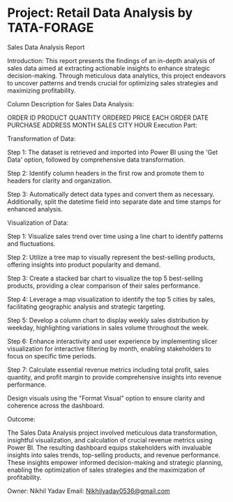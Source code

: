 # Project: Retail Data Analysis by TATA-FORAGE


Sales Data Analysis Report

Introduction:
This report presents the findings of an in-depth analysis of sales data aimed at extracting actionable insights to enhance strategic decision-making. Through meticulous data analytics, this project endeavors to uncover patterns and trends crucial for optimizing sales strategies and maximizing profitability.

Column Description for Sales Data Analysis:

ORDER ID
PRODUCT
QUANTITY ORDERED
PRICE EACH
ORDER DATE
PURCHASE ADDRESS
MONTH
SALES
CITY
HOUR
Execution Part:

Transformation of Data:

Step 1:
The dataset is retrieved and imported into Power BI using the 'Get Data' option, followed by comprehensive data transformation.

Step 2:
Identify column headers in the first row and promote them to headers for clarity and organization.

Step 3:
Automatically detect data types and convert them as necessary. Additionally, split the datetime field into separate date and time stamps for enhanced analysis.

Visualization of Data:

Step 1:
Visualize sales trend over time using a line chart to identify patterns and fluctuations.

Step 2:
Utilize a tree map to visually represent the best-selling products, offering insights into product popularity and demand.

Step 3:
Create a stacked bar chart to visualize the top 5 best-selling products, providing a clear comparison of their sales performance.

Step 4:
Leverage a map visualization to identify the top 5 cities by sales, facilitating geographic analysis and strategic targeting.

Step 5:
Develop a column chart to display weekly sales distribution by weekday, highlighting variations in sales volume throughout the week.

Step 6:
Enhance interactivity and user experience by implementing slicer visualization for interactive filtering by month, enabling stakeholders to focus on specific time periods.

Step 7:
Calculate essential revenue metrics including total profit, sales quantity, and profit margin to provide comprehensive insights into revenue performance.

Design visuals using the "Format Visual" option to ensure clarity and coherence across the dashboard.

Outcome:

The Sales Data Analysis project involved meticulous data transformation, insightful visualization, and calculation of crucial revenue metrics using Power BI. The resulting dashboard equips stakeholders with invaluable insights into sales trends, top-selling products, and revenue performance. These insights empower informed decision-making and strategic planning, enabling the optimization of sales strategies and the maximization of profitability.

Owner:
Nikhil Yadav
Email: Nikhilyadav0536@gmail.com

